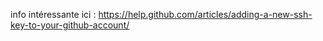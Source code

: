 info intéressante ici : https://help.github.com/articles/adding-a-new-ssh-key-to-your-github-account/